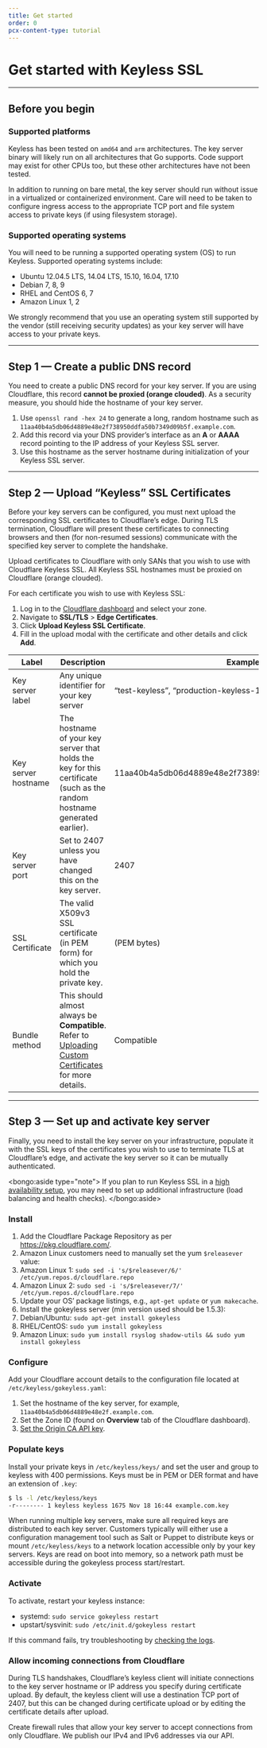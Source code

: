 ```yaml
---
title: Get started
order: 0
pcx-content-type: tutorial
---
```


# Get started with Keyless SSL

---

## Before you begin

### Supported platforms

Keyless has been tested on `amd64` and `arm` architectures. The key server binary will likely run on all architectures that Go supports. Code support may exist for other CPUs too, but these other architectures have not been tested.

In addition to running on bare metal, the key server should run without issue in a virtualized or containerized environment. Care will need to be taken to configure ingress access to the appropriate TCP port and file system access to private keys (if using filesystem storage).

### Supported operating systems

You will need to be running a supported operating system (OS) to run Keyless. Supported operating systems include:

- Ubuntu 12.04.5 LTS, 14.04 LTS, 15.10, 16.04, 17.10
- Debian 7, 8, 9
- RHEL and CentOS 6, 7
- Amazon Linux 1, 2

We strongly recommend that you use an operating system still supported by the vendor (still receiving security updates) as your key server will have access to your private keys.

---

## Step 1 — Create a public DNS record

You need to create a public DNS record for your key server. If you are using Cloudflare, this record **cannot be proxied (orange clouded)**. As a security measure, you should hide the hostname of your key server.

1. Use `openssl rand -hex 24` to generate a long, random hostname such as `11aa40b4a5db06d4889e48e2f738950ddfa50b7349d09b5f.example.com`.
1. Add this record via your DNS provider’s interface as an **A** or **AAAA** record pointing to the IP address of your Keyless SSL server.
1. Use this hostname as the server hostname during initialization of your Keyless SSL server.

---

## Step 2 — Upload “Keyless” SSL Certificates

Before your key servers can be configured, you must next upload the corresponding SSL certificates to Cloudflare’s edge. During TLS termination, Cloudflare will present these certificates to connecting browsers and then (for non-resumed sessions) communicate with the specified key server to complete the handshake.

Upload certificates to Cloudflare with only SANs that you wish to use with Cloudflare Keyless SSL. All Keyless SSL hostnames must be proxied on Cloudflare (orange clouded).

For each certificate you wish to use with Keyless SSL:

1. Log in to the [Cloudflare dashboard](https://dash.cloudflare.com) and select your zone.
1. Navigate to **SSL/TLS** > **Edge Certificates**.
1. Click **Upload Keyless SSL Certificate**.
1. Fill in the upload modal with the certificate and other details and click **Add**.

| Label               | Description                                                                                                                                                            | Example Values                                               |
| ------------------- | ---------------------------------------------------------------------------------------------------------------------------------------------------------------------- | ------------------------------------------------------------ |
| Key server label    | Any unique identifier for your key server                                                                                                                              | “test-keyless”, “production-keyless-1”                       |
| Key server hostname | The hostname of your key server that holds the key for this certificate (such as the random hostname generated earlier).                                               | 11aa40b4a5db06d4889e48e2f738950ddfa50b7349d09b5f.example.com |
| Key server port     | Set to 2407 unless you have changed this on the key server.                                                                                                            | 2407                                                         |
| SSL Certificate     | The valid X509v3 SSL certificate (in PEM form) for which you hold the private key.                                                                                     | (PEM bytes)                                                  |
| Bundle method       | This should almost always be **Compatible**. Refer to [Uploading Custom Certificates](/edge-certificates/custom-certificates/bundling-methodologies) for more details. | Compatible                                                   |

---

## Step 3 — Set up and activate key server

Finally, you need to install the key server on your infrastructure, populate it with the SSL keys of the certificates you wish to use to terminate TLS at Cloudflare’s edge, and activate the key server so it can be mutually authenticated.

<bongo:aside type="note">
If you plan to run Keyless SSL in a [high availability setup](../reference/high-availability), you may need to set up additional infrastructure (load balancing and health checks).
</bongo:aside>

### Install

1. Add the Cloudflare Package Repository as per https://pkg.cloudflare.com/.
1. Amazon Linux customers need to manually set the yum `$releasever` value:
1. Amazon Linux 1: `sudo sed -i 's/$releasever/6/' /etc/yum.repos.d/cloudflare.repo`
1. Amazon Linux 2: `sudo sed -i 's/$releasever/7/' /etc/yum.repos.d/cloudflare.repo`
1. Update your OS’ package listings, e.g., `apt-get update` or `yum makecache`.
1. Install the gokeyless server (min version used should be 1.5.3):
1. Debian/Ubuntu: `sudo apt-get install gokeyless`
1. RHEL/CentOS: `sudo yum install gokeyless`
1. Amazon Linux: `sudo yum install rsyslog shadow-utils && sudo yum install gokeyless`

### Configure

Add your Cloudflare account details to the configuration file located at `/etc/keyless/gokeyless.yaml`:

1. Set the hostname of the key server, for example, `11aa40b4a5db06d4889e48e2f.example.com`.
1. Set the Zone ID (found on **Overview** tab of the Cloudflare dashboard).
1. [Set the Origin CA API key](https://dash.cloudflare.com/profile).

### Populate keys

Install your private keys in `/etc/keyless/keys/` and set the user and group to keyless with 400 permissions. Keys must be in PEM or DER format and have an extension of `.key`:

```bash
$ ls -l /etc/keyless/keys
-r-------- 1 keyless keyless 1675 Nov 18 16:44 example.com.key
```

When running multiple key servers, make sure all required keys are distributed to each key server. Customers typically will either use a configuration management tool such as Salt or Puppet to distribute keys or mount `/etc/keyless/keys` to a network location accessible only by your key servers. Keys are read on boot into memory, so a network path must be accessible during the gokeyless process start/restart.

### Activate

To activate, restart your keyless instance:

- systemd: `sudo service gokeyless restart`
- upstart/sysvinit: `sudo /etc/init.d/gokeyless restart`

If this command fails, try troubleshooting by [checking the logs](/keyless-ssl/troubleshooting/).

### Allow incoming connections from Cloudflare

During TLS handshakes, Cloudflare’s keyless client will initiate connections to the key server hostname or IP address you specify during certificate upload. By default, the keyless client will use a destination TCP port of 2407, but this can be changed during certificate upload or by editing the certificate details after upload.

Create firewall rules that allow your key server to accept connections from only Cloudflare. We publish our IPv4 and IPv6 addresses via our API.
